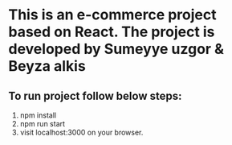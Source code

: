 # This is an e-commerce project based on React. The project is developed by Sumeyye uzgor & Beyza alkis
## To run project follow below steps:
1. npm install 
2. npm run start
3. visit localhost:3000 on your browser.